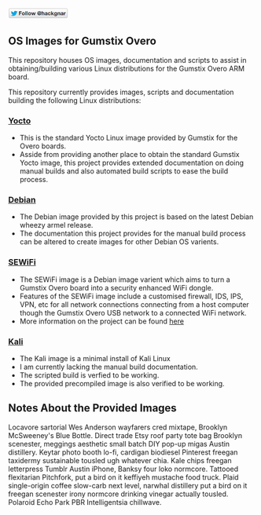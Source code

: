 [![Follow Hackgnar](static/twitter_hackgnar.png)](https://twitter.com/hackgnar)

## OS Images for Gumstix Overo
This repository houses OS images, documentation and scripts to assist in obtaining/building various Linux distributions for the Gumstix Overo ARM board.

This repository currently provides images, scripts and documentation building the following Linux distributions:

### [Yocto](yocto)
* This is the standard Yocto Linux image provided by Gumstix for the Overo boards.
* Asside from providing another place to obtain the standard Gumstix Yocto image, this project provides extended documentation on doing manual builds and also automated build scripts to ease the build process.

### [Debian](debian)
* The Debian image provided by this project is based on the latest Debian wheezy armel release.
* The documentation this project provides for the manual build process can be altered to create images for other Debian OS varients.

### [SEWiFi](sewifi)
* The SEWiFi image is a Debian image varient which aims to turn a Gumstix Overo board into a security enhanced WiFi dongle.
* Features of the SEWiFi image include a customised firewall, IDS, IPS, VPN, etc for all network connections connecting from a host computer though the Gumstix Overo USB network to a connected WiFi network.
* More information on the project can be found [here](hackgnar.com)

### [Kali](kali)
* The Kali image is a minimal install of Kali Linux
* I am currently lacking the manual build documentation.
* The scripted build is verfied to be working.
* The provided precompiled image is also verified to be working.

## Notes About the Provided Images
Locavore sartorial Wes Anderson wayfarers cred mixtape, Brooklyn McSweeney's Blue Bottle. Direct trade Etsy roof party tote bag Brooklyn scenester, meggings aesthetic small batch DIY pop-up migas Austin distillery. Keytar photo booth lo-fi, cardigan biodiesel Pinterest freegan taxidermy sustainable tousled ugh whatever chia. Kale chips freegan letterpress Tumblr Austin iPhone, Banksy four loko normcore. Tattooed flexitarian Pitchfork, put a bird on it keffiyeh mustache food truck. Plaid single-origin coffee slow-carb next level, narwhal distillery put a bird on it freegan scenester irony normcore drinking vinegar actually tousled. Polaroid Echo Park PBR Intelligentsia chillwave.
